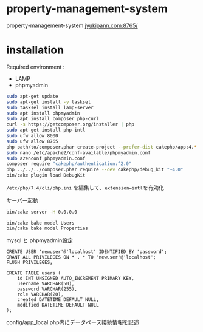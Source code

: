 # property-management-system
property-management-system
[jyukipann.com:8765/](http://jyukipann.com:8765/)

# installation
Required environment :
- LAMP
- phpmyadmin
```bash
sudo apt-get update
sudo apt-get install -y tasksel
sudo tasksel install lamp-server
sudo apt install phpmyadmin
sudo apt install composer php-curl
curl -s https://getcomposer.org/installer | php
sudo apt-get install php-intl
sudo ufw allow 8000
sudo ufw allow 8765
php path/to/composer.phar create-project --prefer-dist cakephp/app:4.* property-management-system
sudo nano /etc/apache2/conf-available/phpmyadmin.conf
sudo a2enconf phpmyadmin.conf
composer require "cakephp/authentication:^2.0"
php ../../../composer.phar require --dev cakephp/debug_kit "~4.0"
bin/cake plugin load DebugKit
```

```/etc/php/7.4/cli/php.ini``` を編集して、```extension=intl```を有効化

サーバー起動
```bash
bin/cake server -H 0.0.0.0
```

```
bin/cake bake model Users
bin/cake bake model Properties
```


mysql と phpmyadmin設定
```mysql
CREATE USER 'newuser'@'localhost' IDENTIFIED BY 'password';
GRANT ALL PRIVILEGES ON * . * TO 'newuser'@'localhost';
FLUSH PRIVILEGES;
```
```mysql
CREATE TABLE users (
    id INT UNSIGNED AUTO_INCREMENT PRIMARY KEY,
    username VARCHAR(50),
    password VARCHAR(255),
    role VARCHAR(20),
    created DATETIME DEFAULT NULL,
    modified DATETIME DEFAULT NULL
);
```


config/app_local.php内にデータベース接続情報を記述
